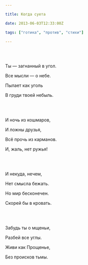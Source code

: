 ```yaml
---

title: Когда суета

date: 2013-06-03T12:33:00Z

tags: ["готика", "против", "стихи"]

---
```


<br/><br/>

Ты — загнанный в угол.

Все мысли — о небе.

Пылает как уголь

В груди твоей небыль.

<br/><br/>

И ночь из кошмаров,

И ложны друзья,

Всё прочь из карманов.

И, жаль, нет ружья!

<br/><br/>

И некуда, нечем,

Нет смысла бежать.

Но мир бесконечен.

Скорей бы в кровать.

<br/><br/>

Забудь ты о мщеньи,

Разбей все углы.

Живи как Прощенье,

Без происков тьмы.